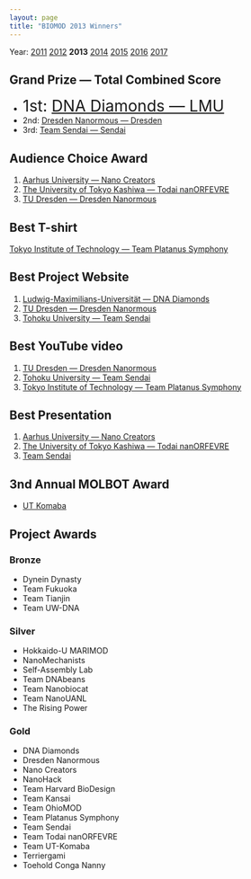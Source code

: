 ```yaml
---
layout: page
title: "BIOMOD 2013 Winners"
---
```


Year: [2011](/winners/2011.html) [2012](/winners/2012.html) **2013** [2014](/winners/2014.html) [2015](/winners/2015.html) [2016](/winners/2016.html) [2017](/winners/2017.html)

## Grand Prize — Total Combined Score

- <font style="font-size:200%;">1st: <a target="_blank" href="http://openwetware.org/wiki/Biomod/2013/LMU">DNA Diamonds — LMU</a></font>
- 2nd: <a target="_blank" href="http://openwetware.org/wiki/Biomod/2013/Dresden">Dresden Nanormous — Dresden</a>
- 3rd: <a target="_blank" href="http://openwetware.org/wiki/Biomod/2013/Sendai">Team Sendai — Sendai</a>

## Audience Choice Award

1. <a target="_blank" href="http://openwetware.org/wiki/Biomod/2013/Aarhus">Aarhus University — Nano Creators</a>
2. <a target="_blank" href="http://openwetware.org/wiki/Biomod/2013/Todai">The University of Tokyo Kashiwa — Todai nanORFEVRE</a>
3. <a target="_blank" href="http://openwetware.org/wiki/Biomod/2013/Dresden">TU Dresden — Dresden Nanormous</a><br>


## Best T-shirt

<a target="_blank" href="http://openwetware.org/wiki/Biomod/2013/Titech">Tokyo Institute of Technology — Team Platanus Symphony</a><br>


## Best Project Website

1. <a target="_blank" href="http://openwetware.org/wiki/Biomod/2013/LMU">Ludwig-Maximilians-Universität — DNA Diamonds</a>
2. <a target="_blank" href="http://openwetware.org/wiki/Biomod/2013/Dresden">TU Dresden — Dresden Nanormous</a>
3. <a target="_blank" href="http://openwetware.org/wiki/Biomod/2013/Sendai">Tohoku University — Team Sendai</a><br>


## Best YouTube video

1. <a target="_blank" href="http://openwetware.org/wiki/Biomod/2013/Dresden">TU Dresden — Dresden Nanormous</a>
2. <a target="_blank" href="http://openwetware.org/wiki/Biomod/2013/Sendai">Tohoku University — Team Sendai</a>
3. <a target="_blank" href="http://openwetware.org/wiki/Biomod/2013/Titech">Tokyo Institute of Technology — Team Platanus Symphony</a><br>

## Best Presentation

1. <a target="_blank" href="http://openwetware.org/wiki/Biomod/2013/Aarhus">Aarhus University — Nano Creators</a>
2. <a target="_blank" href="http://openwetware.org/wiki/Biomod/2013/Todai">The University of Tokyo Kashiwa — Todai nanORFEVRE</a>
3. <a target="_blank" href="http://openwetware.org/wiki/Biomod/2013/Sendai">Team Sendai</a><br>


## 3nd Annual MOLBOT Award

* <a target="_blank" href="http://openwetware.org/wiki/Biomod/2013/Komaba">UT Komaba</a><br>


## Project Awards


### Bronze

- Dynein Dynasty
- Team Fukuoka
- Team Tianjin
- Team UW-DNA<br>

### Silver

- Hokkaido-U MARIMOD
- NanoMechanists
- Self-Assembly Lab
- Team DNAbeans
- Team Nanobiocat
- Team NanoUANL
- The Rising Power<br>

### Gold

- DNA Diamonds
- Dresden Nanormous
- Nano Creators
- NanoHack
- Team Harvard BioDesign
- Team Kansai
- Team OhioMOD
- Team Platanus Symphony
- Team Sendai
- Team Todai nanORFEVRE
- Team UT-Komaba
- Terriergami
- Toehold Conga Nanny
